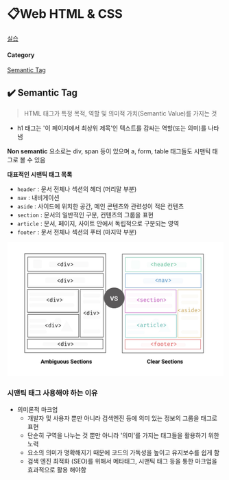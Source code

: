 # 📋Web HTML & CSS

[실습](https://github.com/jejoonlee/TIL/blob/master/Web/%EC%8B%A4%EC%8A%B5/20220901/README.md)

#### Category

[Semantic Tag](#%EF%B8%8F-semantic-tag)



## ✔️ Semantic Tag

> HTML 태그가 특정 목적, 역할 및 의미적 가치(Semantic Value)를 가지는 것

- h1 태그는 '이 페이지에서 최상위 제목'인 텍스트를 감싸는 역할(또는 의미)를 나타냄

**Non semantic** 요소로는 div, span 등이 있으며 a, form, table 태그들도 시맨틱 태그로 볼 수 있음

**대표적인 시맨틱 태그 목록**

- `header` : 문서 전체나 섹션의 헤더 (머리말 부분)
- `nav` : 내비게이션
- `aside` : 사이드에 위치한 공간, 메인 콘텐츠와 관련성이 적은 컨텐츠
- `section` : 문서의 일반적인 구분, 컨텐츠의 그룹을 표현
- `article` : 문서, 페이지, 사이트 안에서 독립적으로 구분되는 영역
- `footer` : 문서 전체나 섹션의 푸터 (마지막 부분)

![semantic](Web_4.assets/semantic.jpeg)

### 시맨틱 태그 사용해야 하는 이유

- 의미론적 마크업
  - 개발자 및 사용자 뿐만 아니라 검색엔진 등에 의미 있는 정보의 그룹을 태그로 표현
  - 단순히 구역을 나누는 것 뿐만 아니라 '의미'를 가지는 태그들을 활용하기 위한 노력
  - 요소의 의미가 명확해지기 때문에 코드의 가독성을 높이고 유지보수를 쉽게 함
  - 검색 엔진 최적화 (SEO)를 위해서 메타태그, 시맨틱 태그 등을 통한 마크업을 효과적으로 활용 해야함